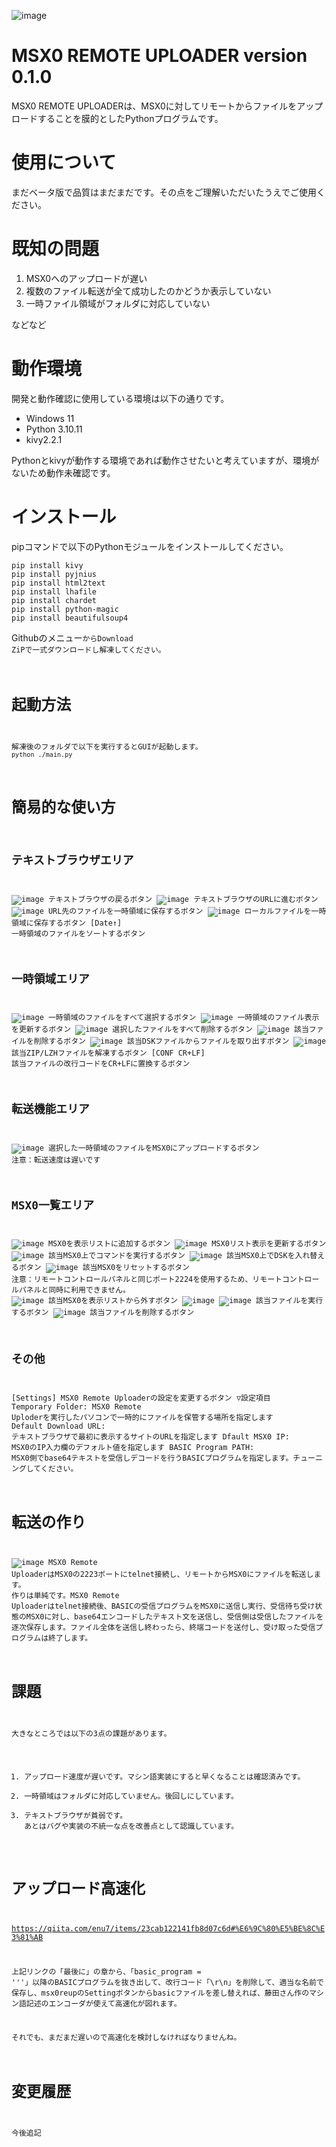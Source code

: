 ![image](https://github.com/user-attachments/assets/9514b0f6-918e-47f3-8c80-58329f70fd72)
# MSX0 REMOTE UPLOADER version 0.1.0
MSX0 REMOTE UPLOADERは、MSX0に対してリモートからファイルをアップロードすることを膜的としたPythonプログラムです。
# 使用について
まだベータ版で品質はまだまだです。その点をご理解いただいたうえでご使用ください。
# 既知の問題
1. MSX0へのアップロードが遅い
2. 複数のファイル転送が全て成功したのかどうか表示していない
3. 一時ファイル領域がフォルダに対応していない

などなど
# 動作環境
開発と動作確認に使用している環境は以下の通りです。
- Windows 11
- Python 3.10.11
- kivy2.2.1

Pythonとkivyが動作する環境であれば動作させたいと考えていますが、環境がないため動作未確認です。
# インストール
pipコマンドで以下のPythonモジュールをインストールしてください。
```
pip install kivy
pip install pyjnius
pip install html2text
pip install lhafile
pip install chardet
pip install python-magic
pip install beautifulsoup4
```
Githubのメニュー<CODE>からDownload ZiPで一式ダウンロードし解凍してください。

# 起動方法
解凍後のフォルダで以下を実行するとGUIが起動します。
```python ./main.py```

# 簡易的な使い方
## テキストブラウザエリア
![image](https://github.com/enu7/msx0reup/blob/main/icon/go_back_btn.png) テキストブラウザの戻るボタン
![image](https://github.com/enu7/msx0reup/blob/main/icon/load_url_btn.png) テキストブラウザのURLに進むボタン
![image](https://github.com/enu7/msx0reup/blob/main/icon/download_file_btn.png) URL先のファイルを一時領域に保存するボタン
![image](https://github.com/enu7/msx0reup/blob/main/icon/local_copy_btn.png) ローカルファイルを一時領域に保存するボタン
[Date↑] 一時領域のファイルをソートするボタン
## 一時領域エリア
![image](https://github.com/enu7/msx0reup/blob/main/icon/toggle_all_checkboxes_btn.png) 一時領域のファイルをすべて選択するボタン
![image](https://github.com/enu7/msx0reup/blob/main/icon/refresh_file_list_btn.png) 一時領域のファイル表示を更新するボタン
![image](https://github.com/enu7/msx0reup/blob/main/icon/delete_selected_files_btn.png) 選択したファイルをすべて削除するボタン
![image](https://github.com/enu7/msx0reup/blob/main/icon/delete_btn.png) 該当ファイルを削除するボタン
![image](https://github.com/enu7/msx0reup/blob/main/icon/extract_btn.png) 該当DSKファイルからファイルを取り出すボタン
![image](https://github.com/enu7/msx0reup/blob/main/icon/unzip_btn.png) 該当ZIP/LZHファイルを解凍するボタン
[CONF CR+LF] 該当ファイルの改行コードをCR+LFに置換するボタン
## 転送機能エリア
![image](https://github.com/enu7/msx0reup/blob/main/icon/upload_file_btn.png) 選択した一時領域のファイルをMSX0にアップロードするボタン
注意：転送速度は遅いです
## MSX0一覧エリア
![image](https://github.com/enu7/msx0reup/blob/main/icon/add_msx0_list_btn.png) MSX0を表示リストに追加するボタン
![image](https://github.com/enu7/msx0reup/blob/main/icon/refresh_file_list_btn.png) MSX0リスト表示を更新するボタン
![image](https://github.com/enu7/msx0reup/blob/main/icon/cmd_btn.png) 該当MSX0上でコマンドを実行するボタン
![image](https://github.com/enu7/msx0reup/blob/main/icon/disk_change_btn.png) 該当MSX0上でDSKを入れ替えるボタン
![image](https://github.com/enu7/msx0reup/blob/main/icon/reset_btn.png) 該当MSX0をリセットするボタン
注意：リモートコントロールパネルと同じポート2224を使用するため、リモートコントロールパネルと同時に利用できません。
![image](https://github.com/enu7/msx0reup/blob/main/icon/remove_btn.png) 該当MSX0を表示リストから外すボタン
![image](https://github.com/enu7/msx0reup/blob/main/icon/exec_btn.png) ![image](https://github.com/enu7/msx0reup/blob/main/icon/run_btn.png) 該当ファイルを実行するボタン
![image](https://github.com/enu7/msx0reup/blob/main/icon/delete_btn.png) 該当ファイルを削除するボタン
## その他
[Settings] MSX0 Remote Uploaderの設定を変更するボタン
▽設定項目
  Temporary Folder: MSX0 Remote Uploderを実行したパソコンで一時的にファイルを保管する場所を指定します
  Default Download URL: テキストブラウザで最初に表示するサイトのURLを指定します
  Dfault MSX0 IP: MSX0のIP入力欄のデフォルト値を指定します
  BASIC Program PATH: MSX0側でbase64テキストを受信しデコードを行うBASICプログラムを指定します。チューニングしてください。
 
# 転送の作り
![image](https://github.com/enu7/msx0reup/blob/main/images/msx0reup_design.png)
MSX0 Remote UploaderはMSX0の2223ポートにtelnet接続し、リモートからMSX0にファイルを転送します。
作りは単純です。MSX0 Remote Uploaderはtelnet接続後、BASICの受信プログラムをMSX0に送信し実行、受信待ち受け状態のMSX0に対し、base64エンコードしたテキスト文を送信し、受信側は受信したファイルを逐次保存します。ファイル全体を送信し終わったら、終端コードを送付し、受け取った受信プログラムは終了します。

# 課題
大きなところでは以下の3点の課題があります。
1. アップロード速度が遅いです。マシン語実装にすると早くなることは確認済みです。
2. 一時領域はフォルダに対応していません。後回しにしています。
3. テキストブラウザが貧弱です。
あとはバグや実装の不統一な点を改善点として認識しています。

# アップロード高速化
https://qiita.com/enu7/items/23cab122141fb8d07c6d#%E6%9C%80%E5%BE%8C%E3%81%AB

上記リンクの「最後に」の章から、「basic_program = '''」以降のBASICプログラムを抜き出して、改行コード「\r\n」を削除して、適当な名前で保存し、msx0reupのSettingボタンからbasicファイルを差し替えれば、藤田さん作のマシン語記述のエンコーダが使えて高速化が図れます。

それでも、まだまだ遅いので高速化を検討しなければなりませんね。

# 変更履歴
今後追記
